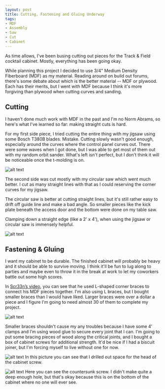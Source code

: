 ```yaml
---
layout: post
title: Cutting, Fastening and Gluing Underway
tags:
- MDF
- Assembly
- Saw
- Cut
- Cabinet
---
```

As time allows, I've been busing cutting out pieces for the Track & Field cocktail cabinet. Mostly, everything has been going okay.

While planning this project I decided to use 3/4" Medium Density Fiberboard (MDF) as my material. Reading around on build out forums, there's some debate about which is the better material -- MDF or plywood. Each has their merits, but I went with MDF because I think it's more forgiving than plywood when cutting curves and sanding.

## Cutting

I haven't done much work with MDF in the past and I'm no Norm Abrams, so here's what I've learned so far: making straight cuts is hard.

For my first side piece, I tried cutting the entire thing with my jigsaw using some Bosch T380B blades. Mistake. Cutting slowly wasn't good enough, especially around the curves where the control panel curves out. There were some waves when I got done, but I was able to get most of them out with my random orbit sander. What's left isn't perfect, but I don't think it will be noticeable once the t-molding is on.

![alt text](/img/tnf-cp-curves.jpg "Close-up of control panel bump out cuts")

The second side was cut mostly with my circular saw which went much better. I cut as many straight lines with that as I could reserving the corner curves for my jigsaw.

The circular saw is better at cutting straight lines, but it's still rather easy to drift off guide line and make a bad angle. So smaller pieces like the kick plate beneath the access door and the bottom were done on my table saw.

Clamping down a straight edge (like a 2' x 4'), when using the jigsaw or circular saw is immensely helpful.

![alt text](/img/tnf-cut-side.jpg "cut-complete cabinet side")

## Fastening & Gluing

I want my cabinet to be durable. The finished cabinet will probably be heavy and it should be able to survive moving. I think it'll be fun to lug along to parties and maybe even to throw it in the break at work to let my coworkers battle out some high scores.

In [Scr33n’s video](https://www.youtube.com/watch?v=6qmcfn3i-7U), you can see that he used L-shaped corner braces to connect his MDF pieces together. I'm also using L braces, but I bought smaller braces than I would have liked. Larger braces were over a dollar a piece and I figure I'm going to need almost 30 of them to complete my project.

![alt text](/img/tnf-glue-brace.jpg "Kick plate positioning")

Smaller braces shouldn't cause my any troubles because I have some 4’ clamps and I’m using wood glue to secure every joint that I can. I'm going to put some bracing pieces of wood along the critical joints, and I bought a box of cabinet screws for additional strength. It'd be nice if I had a biscuit joiner, but I'm forcing myself to live without one for now.

![alt text](/img/tnf-screw-sink.jpg "Hole drilled for head")
In this picture you can see that I drilled out space for the head of the cabinet screw.

![alt text](/img/tnf-sunk-screw.jpg "The sunk screw")
Here you can see the countersunk screw. I didn't make quite a deep enough hole, but that's okay because this is on the bottom of the cabinet where no one will ever see.

